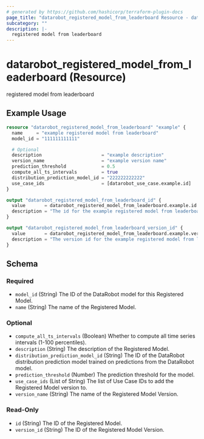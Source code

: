 ```yaml
---
# generated by https://github.com/hashicorp/terraform-plugin-docs
page_title: "datarobot_registered_model_from_leaderboard Resource - datarobot"
subcategory: ""
description: |-
  registered model from leaderboard
---
```


# datarobot_registered_model_from_leaderboard (Resource)

registered model from leaderboard

## Example Usage

```terraform
resource "datarobot_registered_model_from_leaderboard" "example" {
  name     = "example registered model from leaderboard"
  model_id = "111111111111"

  # Optional
  description                      = "example description"
  version_name                     = "example version name"
  prediction_threshold             = 0.5
  compute_all_ts_intervals         = true
  distribution_prediction_model_id = "222222222222"
  use_case_ids                     = [datarobot_use_case.example.id]
}

output "datarobot_registered_model_from_leaderboard_id" {
  value       = datarobot_registered_model_from_leaderboard.example.id
  description = "The id for the example registered model from leaderboard"
}

output "datarobot_registered_model_from_leaderboard_version_id" {
  value       = datarobot_registered_model_from_leaderboard.example.version_id
  description = "The version id for the example registered model from leaderboard"
}
```

<!-- schema generated by tfplugindocs -->
## Schema

### Required

- `model_id` (String) The ID of the DataRobot model for this Registered Model.
- `name` (String) The name of the Registered Model.

### Optional

- `compute_all_ts_intervals` (Boolean) Whether to compute all time series intervals (1-100 percentiles).
- `description` (String) The description of the Registered Model.
- `distribution_prediction_model_id` (String) The ID of the DataRobot distribution prediction model trained on predictions from the DataRobot model.
- `prediction_threshold` (Number) The prediction threshold for the model.
- `use_case_ids` (List of String) The list of Use Case IDs to add the Registered Model version to.
- `version_name` (String) The name of the Registered Model Version.

### Read-Only

- `id` (String) The ID of the Registered Model.
- `version_id` (String) The ID of the Registered Model Version.
